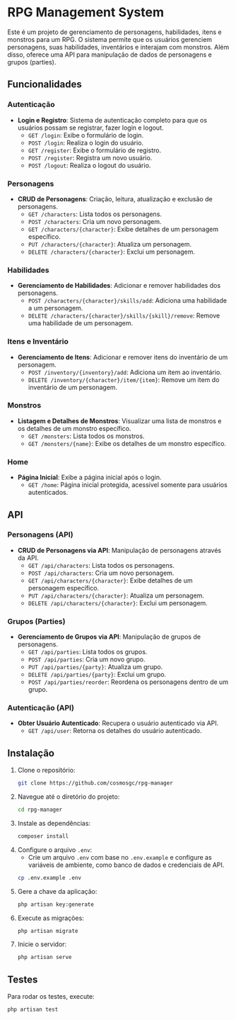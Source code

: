 # RPG Management System

Este é um projeto de gerenciamento de personagens, habilidades, itens e monstros para um RPG. O sistema permite que os usuários gerenciem personagens, suas habilidades, inventários e interajam com monstros. Além disso, oferece uma API para manipulação de dados de personagens e grupos (parties).

## Funcionalidades

### Autenticação
- **Login e Registro**: Sistema de autenticação completo para que os usuários possam se registrar, fazer login e logout.
  - `GET /login`: Exibe o formulário de login.
  - `POST /login`: Realiza o login do usuário.
  - `GET /register`: Exibe o formulário de registro.
  - `POST /register`: Registra um novo usuário.
  - `POST /logout`: Realiza o logout do usuário.

### Personagens
- **CRUD de Personagens**: Criação, leitura, atualização e exclusão de personagens.
  - `GET /characters`: Lista todos os personagens.
  - `POST /characters`: Cria um novo personagem.
  - `GET /characters/{character}`: Exibe detalhes de um personagem específico.
  - `PUT /characters/{character}`: Atualiza um personagem.
  - `DELETE /characters/{character}`: Exclui um personagem.

### Habilidades
- **Gerenciamento de Habilidades**: Adicionar e remover habilidades dos personagens.
  - `POST /characters/{character}/skills/add`: Adiciona uma habilidade a um personagem.
  - `DELETE /characters/{character}/skills/{skill}/remove`: Remove uma habilidade de um personagem.

### Itens e Inventário
- **Gerenciamento de Itens**: Adicionar e remover itens do inventário de um personagem.
  - `POST /inventory/{inventory}/add`: Adiciona um item ao inventário.
  - `DELETE /inventory/{character}/item/{item}`: Remove um item do inventário de um personagem.

### Monstros
- **Listagem e Detalhes de Monstros**: Visualizar uma lista de monstros e os detalhes de um monstro específico.
  - `GET /monsters`: Lista todos os monstros.
  - `GET /monsters/{name}`: Exibe os detalhes de um monstro específico.

### Home
- **Página Inicial**: Exibe a página inicial após o login.
  - `GET /home`: Página inicial protegida, acessível somente para usuários autenticados.

## API

### Personagens (API)
- **CRUD de Personagens via API**: Manipulação de personagens através da API.
  - `GET /api/characters`: Lista todos os personagens.
  - `POST /api/characters`: Cria um novo personagem.
  - `GET /api/characters/{character}`: Exibe detalhes de um personagem específico.
  - `PUT /api/characters/{character}`: Atualiza um personagem.
  - `DELETE /api/characters/{character}`: Exclui um personagem.

### Grupos (Parties)
- **Gerenciamento de Grupos via API**: Manipulação de grupos de personagens.
  - `GET /api/parties`: Lista todos os grupos.
  - `POST /api/parties`: Cria um novo grupo.
  - `PUT /api/parties/{party}`: Atualiza um grupo.
  - `DELETE /api/parties/{party}`: Exclui um grupo.
  - `POST /api/parties/reorder`: Reordena os personagens dentro de um grupo.

### Autenticação (API)
- **Obter Usuário Autenticado**: Recupera o usuário autenticado via API.
  - `GET /api/user`: Retorna os detalhes do usuário autenticado.

## Instalação

1. Clone o repositório:
    ```bash
    git clone https://github.com/cosmosgc/rpg-manager
    ```
2. Navegue até o diretório do projeto:
    ```bash
    cd rpg-manager
    ```
3. Instale as dependências:
    ```bash
    composer install
    ```
4. Configure o arquivo `.env`:
    - Crie um arquivo `.env` com base no `.env.example` e configure as variáveis de ambiente, como banco de dados e credenciais de API.
    ```bash
    cp .env.example .env
    ```
5. Gere a chave da aplicação:
    ```bash
    php artisan key:generate
    ```
6. Execute as migrações:
    ```bash
    php artisan migrate
    ```
7. Inicie o servidor:
    ```bash
    php artisan serve
    ```

## Testes

Para rodar os testes, execute:
```bash
php artisan test
